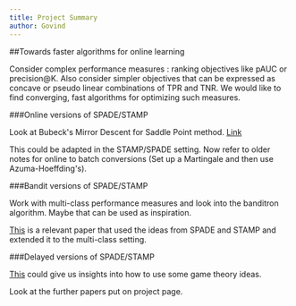```yaml
---
title: Project Summary
author: Govind
---
```



##Towards faster algorithms for online learning


Consider complex performance measures : ranking objectives like
pAUC or precision@K. Also consider simpler objectives that can be expressed
as concave or pseudo linear combinations of TPR and TNR. We would like to 
find converging, fast algorithms for optimizing such measures.


###Online versions of SPADE/STAMP

Look at Bubeck's Mirror Descent for Saddle Point method. 
[Link](https://blogs.princeton.edu/imabandit/2013/04/18/orf523-mirror-descent-part-iiii/)

This could be adapted in the STAMP/SPADE setting. Now refer to 
older notes for online to batch conversions (Set up a Martingale and then
use Azuma-Hoeffding's).


###Bandit versions of SPADE/STAMP

Work with multi-class performance measures and look into the banditron 
algorithm. Maybe that can be used as inspiration.

[This](http://www.jmlr.org/proceedings/papers/v37/narasimhanb15.html) is a 
relevant paper that used the ideas from SPADE and STAMP and extended it to
the multi-class setting.



###Delayed versions of SPADE/STAMP

[This](https://www.cs.uic.edu/pub/Ziebart/Publications/wang2015adversarial.pdf)
could give us insights into how to use some game theory ideas.

Look at the further papers put on project page. 



